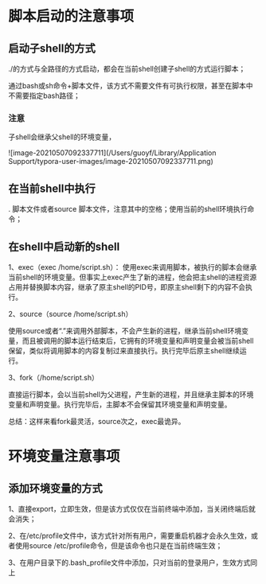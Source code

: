 # 脚本启动的注意事项

## 启动子shell的方式

./的方式与全路径的方式启动，都会在当前shell创建子shell的方式运行脚本；

通过bash或sh命令+脚本文件，该方式不需要文件有可执行权限，甚至在脚本中不需要指定bash路径；

### 注意

子shell会继承父shell的环境变量，

![image-20210507092337711](/Users/guoyf/Library/Application Support/typora-user-images/image-20210507092337711.png)



## 在当前shell中执行

. 脚本文件或者source 脚本文件，注意其中的空格；使用当前的shell环境执行命令；

## 在shell中启动新的shell

1、exec（exec /home/script.sh）： 
使用exec来调用脚本，被执行的脚本会继承当前shell的环境变量。但事实上exec产生了新的进程，他会把主shell的进程资源占用并替换脚本内容，继承了原主shell的PID号，即原主shell剩下的内容不会执行。

2、source（source /home/script.sh）

使用source或者“.”来调用外部脚本，不会产生新的进程，继承当前shell环境变量，而且被调用的脚本运行结束后，它拥有的环境变量和声明变量会被当前shell保留，类似将调用脚本的内容复制过来直接执行。执行完毕后原主shell继续运行。

3、fork（/home/script.sh）

直接运行脚本，会以当前shell为父进程，产生新的进程，并且继承主脚本的环境变量和声明变量。执行完毕后，主脚本不会保留其环境变量和声明变量。

总结：这样来看fork最灵活，source次之，exec最诡异。







# 环境变量注意事项

## 添加环境变量的方式

1、直接export，立即生效，但是该方式仅仅在当前终端中添加，当关闭终端后就会消失；

2、在/etc/profile文件中，该方式针对所有用户，需要重启机器才会永久生效，或者使用source /etc/profile命令，但是该命令也只是在当前终端生效；

3、在用户目录下的.bash_profile文件中添加，只对当前的登录用户，生效方式同上